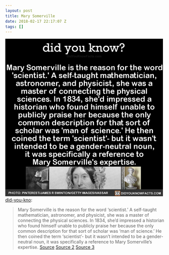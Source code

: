 ```yaml
---
layout: post
title: Mary Somerville
date: 2018-02-17 22:17:07 Z
tags: []
---
```

![](/media/2018/02/170990981764.png)
[did-you-kno](http://didyouknowblog.com/post/170988661557/mary-somerville-is-the-reason-for-the-word):

> Mary Somerville is the reason for the word ‘scientist.’ A self-taught mathematician, astronomer, and physicist, she was a master of connecting the physical sciences. In 1834, she’d impressed a historian who found himself unable to publicly praise her because the only common description for that sort of scholar was ‘man of science.’ He then coined the term ‘scientist’- but it wasn’t intended to be a gender-neutral noun, it was specifically a reference to Mary Somerville’s expertise. [Source](http://www.tandfonline.com/doi/pdf/10.1080/00033796200202722) [Source 2](https://en.wikipedia.org/wiki/William_Whewell#cite_note-Ross1962-5) [Source 3](http://all-that-is-interesting.com/mary-somerville)
